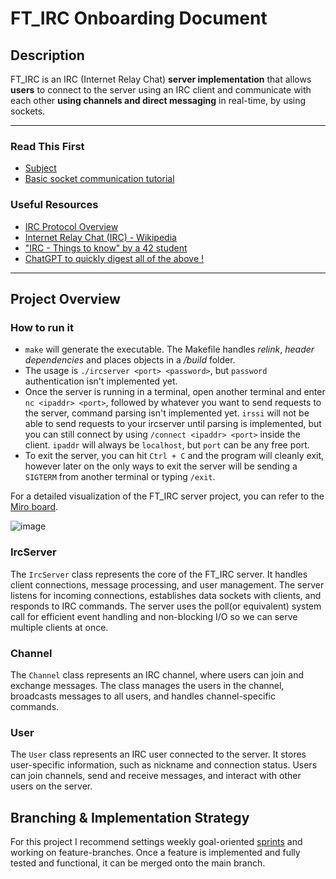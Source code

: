 # FT_IRC Onboarding Document

## Description

FT_IRC is an IRC (Internet Relay Chat) **server implementation** that allows **users** to connect to the server using an IRC client and communicate with each other **using channels and direct messaging** in real-time, by using sockets.

---

### Read This First
- [Subject](https://github.com/Djbrl/ft_irc/blob/main/en.subject.pdf)
- [Basic socket communication tutorial](https://medium.com/from-the-scratch/http-server-what-do-you-need-to-know-to-build-a-simple-http-server-from-scratch-d1ef8945e4fa)

### Useful Resources
- [IRC Protocol Overview](https://tools.ietf.org/html/rfc2810)
- [Internet Relay Chat (IRC) - Wikipedia](https://en.wikipedia.org/wiki/Internet_Relay_Chat)
- ["IRC - Things to know" by a 42 student ](https://ircgod.com/docs/irc/to_know/)
- [ChatGPT to quickly digest all of the above !](https://chat.openai.com)

---
## Project Overview

### How to run it

- `make` will generate the executable. The Makefile handles *relink*, *header dependencies* and places objects in a */build* folder. 
- The usage is `./ircserver <port> <password>`, but `password` authentication isn't implemented yet.
- Once the server is running in a terminal, open another terminal and enter `nc <ipaddr> <port>`, followed by whatever you want to send requests to the server, command parsing isn't implemented yet. `irssi` will not be able to send requests to your ircserver until parsing is implemented, but you can still connect by using `/connect <ipaddr> <port>` inside the client. `ipaddr` will always be `localhost`, but `port` can be any free port.
- To exit the server, you can hit `Ctrl + C` and the program will cleanly exit, however later on the only ways to exit the server will be sending a `SIGTERM` from another terminal or typing `/exit`.

For a detailed visualization of the FT_IRC server project, you can refer to the [Miro board](https://miro.com/app/board/uXjVMz5U6PI=/?share_link_id=179689716548).

![image](https://github.com/Djbrl/ft_irc/assets/29091732/f4badb7e-bd3d-4aba-a15f-4fe2b1cf438b)

### IrcServer

The `IrcServer` class represents the core of the FT_IRC server. It handles client connections, message processing, and user management. The server listens for incoming connections, establishes data sockets with clients, and responds to IRC commands. The server uses the poll(or equivalent) system call for efficient event handling and non-blocking I/O so we can serve multiple clients at once.

### Channel

The `Channel` class represents an IRC channel, where users can join and exchange messages. The class manages the users in the channel, broadcasts messages to all users, and handles channel-specific commands.

### User

The `User` class represents an IRC user connected to the server. It stores user-specific information, such as nickname and connection status. Users can join channels, send and receive messages, and interact with other users on the server.

## Branching & Implementation Strategy

For this project I recommend settings weekly goal-oriented [sprints](https://github.com/Djbrl/ft_irc/commit/3e75b711564c96aa0ce4d978e64f5f13b42832e9) and working on feature-branches. Once a feature is implemented and fully tested and functional, it can be merged onto the main branch.

